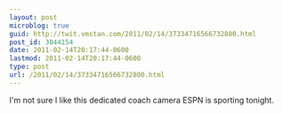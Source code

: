 ```yaml
---
layout: post
microblog: true
guid: http://twit.vmstan.com/2011/02/14/37334716566732800.html
post_id: 3044154
date: 2011-02-14T20:17:44-0600
lastmod: 2011-02-14T20:17:44-0600
type: post
url: /2011/02/14/37334716566732800.html
---
```

I'm not sure I like this dedicated coach camera ESPN is sporting tonight.
